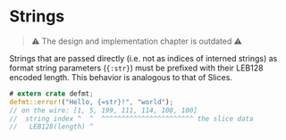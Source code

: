# Strings

> ⚠️ The design and implementation chapter is outdated ⚠️

Strings that are passed directly (i.e. not as indices of interned strings) as format string parameters (`{:str}`) must be prefixed with their LEB128 encoded length.
This behavior is analogous to that of Slices.

``` rust
# extern crate defmt;
defmt::error!("Hello, {=str}!", "world");
// on the wire: [1, 5, 199, 111, 114, 108, 100]
//  string index ^  ^  ^^^^^^^^^^^^^^^^^^^^^^^ the slice data
//   LEB128(length) ^
```
